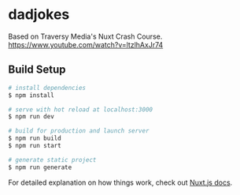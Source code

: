# dadjokes
Based on Traversy Media's Nuxt Crash Course.
https://www.youtube.com/watch?v=ltzlhAxJr74

## Build Setup

```bash
# install dependencies
$ npm install

# serve with hot reload at localhost:3000
$ npm run dev

# build for production and launch server
$ npm run build
$ npm run start

# generate static project
$ npm run generate
```

For detailed explanation on how things work, check out [Nuxt.js docs](https://nuxtjs.org).
